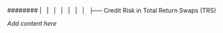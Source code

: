 ######## |   |   |   |   |   |   |   ├── Credit Risk in Total Return Swaps (TRS)

*Add content here*